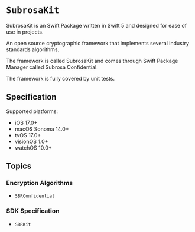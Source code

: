 # ``SubrosaKit``

SubrosaKit is an Swift Package written in Swift 5 and designed for ease of use in projects.

An open source cryptographic framework that implements several industry standards algorithms.

The framework is called SubrosaKit and comes through Swift Package Manager called Subrosa Confidential.

The framework is fully covered by unit tests.

## Specification

Supported platforms:
- iOS 17.0+
- macOS Sonoma 14.0+
- tvOS 17.0+
- visionOS 1.0+
- watchOS 10.0+

## Topics

### Encryption Algorithms

- ``SBRConfidential``

### SDK Specification

- ``SBRKit``
